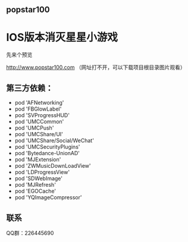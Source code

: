 ## popstar100
# IOS版本消灭星星小游戏

先来个预览

http://www.popstar100.com （网址打不开，可以下载项目根目录图片观看）


## 第三方依赖：
  * pod 'AFNetworking'
  * pod 'FBGlowLabel'
  * pod 'SVProgressHUD'
  * pod 'UMCCommon'
  * pod 'UMCPush'
  * pod 'UMCShare/UI'
  * pod 'UMCShare/Social/WeChat'
  * pod 'UMCSecurityPlugins'
  * pod 'Bytedance-UnionAD'
  * pod 'MJExtension'
  * pod 'ZWMusicDownLoadView'
  * pod 'LDProgressView'
  * pod 'SDWebImage'
  * pod 'MJRefresh'
  * pod 'EGOCache'
  * pod 'YQImageCompressor'


## 联系
  QQ群：226445690



